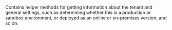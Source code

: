 Contains helper methods for getting information about the tenant and general settings, such as determining whether this is a production or sandbox environment, or deployed as an online or on-premises version, and so on.

